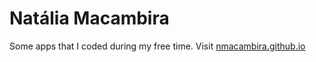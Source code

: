# Natália Macambira

Some apps that I coded during my free time. Visit [nmacambira.github.io](https://nmacambira.github.io)


